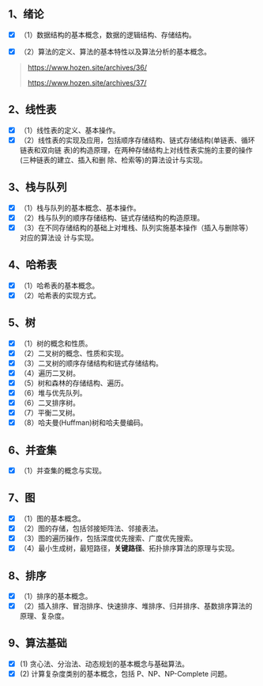 ## 1、绪论

- [x] （1）数据结构的基本概念，数据的逻辑结构、存储结构。

- [x] （2）算法的定义、算法的基本特性以及算法分析的基本概念。


> https://www.hozen.site/archives/36/
>
> https://www.hozen.site/archives/37/

## 2、线性表

- [x] （1）线性表的定义、基本操作。
- [x] （2）线性表的实现及应用，包括顺序存储结构、链式存储结构(单链表、循环链表和双向链
表)的构造原理，在两种存储结构上对线性表实施的主要的操作(三种链表的建立、插入和删
除、检索等)的算法设计与实现。

## 3、栈与队列

- [x] （1）栈与队列的基本概念、基本操作。
- [x] （2）栈与队列的顺序存储结构、链式存储结构的构造原理。
- [x] （3）在不同存储结构的基础上对堆栈、队列实施基本操作（插入与删除等）对应的算法设
计与实现。

## 4、哈希表

- [x] （1）哈希表的基本概念。
- [x] （2）哈希表的实现方式。

## 5、树

- [x] （1）树的概念和性质。
- [x] （2）二叉树的概念、性质和实现。
- [x] （3）二叉树的顺序存储结构和链式存储结构。
- [x] （4）遍历二叉树。
- [x] （5）树和森林的存储结构、遍历。
- [x] （6）堆与优先队列。
- [x] （6）二叉排序树。
- [x] （7）平衡二叉树。
- [x] （8）哈夫曼(Huffman)树和哈夫曼编码。

## 6、并查集 

- [x] （1）并查集的概念与实现。

## 7、图

- [x] （1）图的基本概念。
- [x] （2）图的存储，包括邻接矩阵法、邻接表法。
- [x] （3）图的遍历操作，包括深度优先搜索、广度优先搜索。
- [x] （4）最小生成树，最短路径，**关键路径**、拓扑排序算法的原理与实现。

## 8、排序

- [x] （1）排序的基本概念。
- [x] （2）插入排序、冒泡排序、快速排序、堆排序、归并排序、基数排序算法的原理、复杂度。

## 9、算法基础 

- [x] (1) 贪心法、分治法、动态规划的基本概念与基础算法。
- [x] (2) 计算复杂度类别的基本概念，包括 P、NP、NP-Complete 问题。